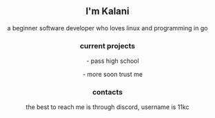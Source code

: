 <h2 align=center>I'm Kalani</h2>
<p align=center>a beginner software developer who loves linux and programming in go</p>

<h3 align=center>current projects</h3>
<ol align=center>
  <p align=center>- pass high school</p>
  <p align=center>- more soon trust me</p>
</ol>
<h3 align=center>contacts</h3>
<p align=center>the best to reach me is through discord, username is 11kc</p>
